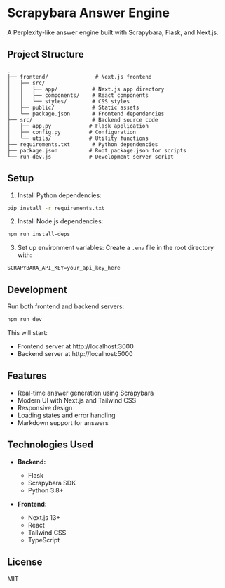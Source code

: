 # Scrapybara Answer Engine

A Perplexity-like answer engine built with Scrapybara, Flask, and Next.js.

## Project Structure

```
.
├── frontend/               # Next.js frontend
│   ├── src/
│   │   ├── app/           # Next.js app directory
│   │   ├── components/    # React components
│   │   └── styles/        # CSS styles
│   ├── public/            # Static assets
│   └── package.json       # Frontend dependencies
├── src/                   # Backend source code
│   ├── app.py            # Flask application
│   ├── config.py         # Configuration
│   └── utils/            # Utility functions
├── requirements.txt       # Python dependencies
├── package.json          # Root package.json for scripts
└── run-dev.js            # Development server script
```

## Setup

1. Install Python dependencies:
```bash
pip install -r requirements.txt
```

2. Install Node.js dependencies:
```bash
npm run install-deps
```

3. Set up environment variables:
Create a `.env` file in the root directory with:
```
SCRAPYBARA_API_KEY=your_api_key_here
```

## Development

Run both frontend and backend servers:
```bash
npm run dev
```

This will start:
- Frontend server at http://localhost:3000
- Backend server at http://localhost:5000

## Features

- Real-time answer generation using Scrapybara
- Modern UI with Next.js and Tailwind CSS
- Responsive design
- Loading states and error handling
- Markdown support for answers

## Technologies Used

- **Backend:**
  - Flask
  - Scrapybara SDK
  - Python 3.8+

- **Frontend:**
  - Next.js 13+
  - React
  - Tailwind CSS
  - TypeScript

## License

MIT